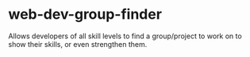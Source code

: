 # web-dev-group-finder
Allows developers of all skill levels to find a group/project to work on to show their skills, or even strengthen them.
